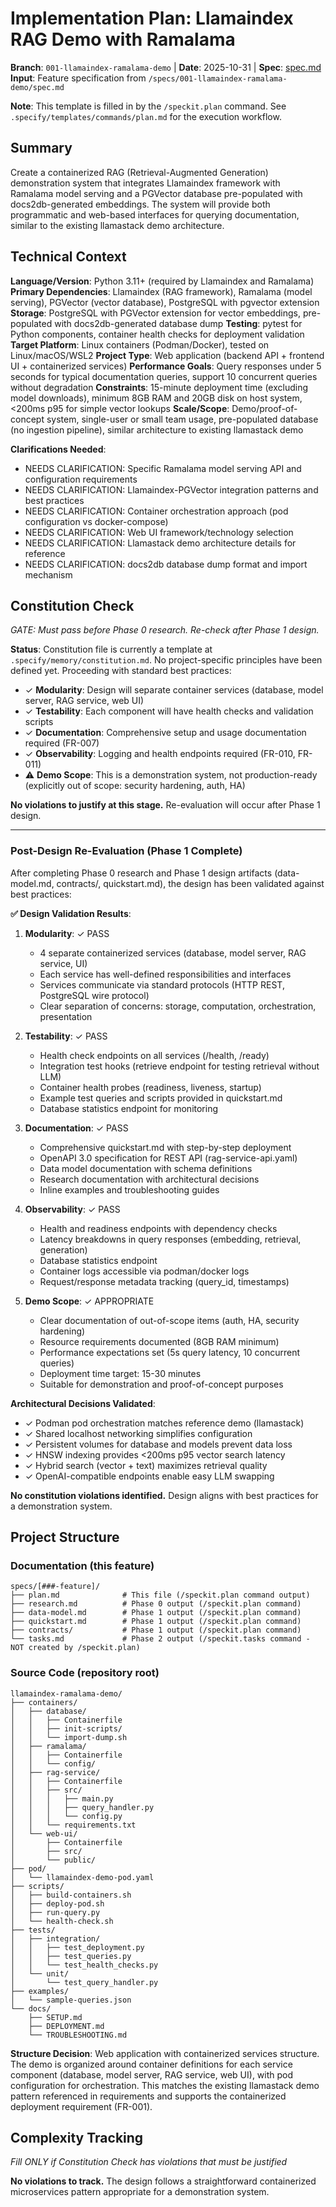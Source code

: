 # Implementation Plan: Llamaindex RAG Demo with Ramalama

**Branch**: `001-llamaindex-ramalama-demo` | **Date**: 2025-10-31 | **Spec**: [spec.md](./spec.md)
**Input**: Feature specification from `/specs/001-llamaindex-ramalama-demo/spec.md`

**Note**: This template is filled in by the `/speckit.plan` command. See `.specify/templates/commands/plan.md` for the execution workflow.

## Summary

Create a containerized RAG (Retrieval-Augmented Generation) demonstration system that integrates Llamaindex framework with Ramalama model serving and a PGVector database pre-populated with docs2db-generated embeddings. The system will provide both programmatic and web-based interfaces for querying documentation, similar to the existing llamastack demo architecture.

## Technical Context

**Language/Version**: Python 3.11+ (required by Llamaindex and Ramalama)
**Primary Dependencies**: Llamaindex (RAG framework), Ramalama (model serving), PGVector (vector database), PostgreSQL with pgvector extension
**Storage**: PostgreSQL with PGVector extension for vector embeddings, pre-populated with docs2db-generated database dump
**Testing**: pytest for Python components, container health checks for deployment validation
**Target Platform**: Linux containers (Podman/Docker), tested on Linux/macOS/WSL2
**Project Type**: Web application (backend API + frontend UI + containerized services)
**Performance Goals**: Query responses under 5 seconds for typical documentation queries, support 10 concurrent queries without degradation
**Constraints**: 15-minute deployment time (excluding model downloads), minimum 8GB RAM and 20GB disk on host system, <200ms p95 for simple vector lookups
**Scale/Scope**: Demo/proof-of-concept system, single-user or small team usage, pre-populated database (no ingestion pipeline), similar architecture to existing llamastack demo

**Clarifications Needed**:
- NEEDS CLARIFICATION: Specific Ramalama model serving API and configuration requirements
- NEEDS CLARIFICATION: Llamaindex-PGVector integration patterns and best practices
- NEEDS CLARIFICATION: Container orchestration approach (pod configuration vs docker-compose)
- NEEDS CLARIFICATION: Web UI framework/technology selection
- NEEDS CLARIFICATION: Llamastack demo architecture details for reference
- NEEDS CLARIFICATION: docs2db database dump format and import mechanism

## Constitution Check

*GATE: Must pass before Phase 0 research. Re-check after Phase 1 design.*

**Status**: Constitution file is currently a template at `.specify/memory/constitution.md`. No project-specific principles have been defined yet. Proceeding with standard best practices:

- ✓ **Modularity**: Design will separate container services (database, model server, RAG service, web UI)
- ✓ **Testability**: Each component will have health checks and validation scripts
- ✓ **Documentation**: Comprehensive setup and usage documentation required (FR-007)
- ✓ **Observability**: Logging and health endpoints required (FR-010, FR-011)
- ⚠️ **Demo Scope**: This is a demonstration system, not production-ready (explicitly out of scope: security hardening, auth, HA)

**No violations to justify at this stage.** Re-evaluation will occur after Phase 1 design.

---

### Post-Design Re-Evaluation (Phase 1 Complete)

After completing Phase 0 research and Phase 1 design artifacts (data-model.md, contracts/, quickstart.md), the design has been validated against best practices:

**✅ Design Validation Results**:

1. **Modularity**: ✓ PASS
   - 4 separate containerized services (database, model server, RAG service, UI)
   - Each service has well-defined responsibilities and interfaces
   - Services communicate via standard protocols (HTTP REST, PostgreSQL wire protocol)
   - Clear separation of concerns: storage, computation, orchestration, presentation

2. **Testability**: ✓ PASS
   - Health check endpoints on all services (/health, /ready)
   - Integration test hooks (retrieve endpoint for testing retrieval without LLM)
   - Container health probes (readiness, liveness, startup)
   - Example test queries and scripts provided in quickstart.md
   - Database statistics endpoint for monitoring

3. **Documentation**: ✓ PASS
   - Comprehensive quickstart.md with step-by-step deployment
   - OpenAPI 3.0 specification for REST API (rag-service-api.yaml)
   - Data model documentation with schema definitions
   - Research documentation with architectural decisions
   - Inline examples and troubleshooting guides

4. **Observability**: ✓ PASS
   - Health and readiness endpoints with dependency checks
   - Latency breakdowns in query responses (embedding, retrieval, generation)
   - Database statistics endpoint
   - Container logs accessible via podman/docker logs
   - Request/response metadata tracking (query_id, timestamps)

5. **Demo Scope**: ✓ APPROPRIATE
   - Clear documentation of out-of-scope items (auth, HA, security hardening)
   - Resource requirements documented (8GB RAM minimum)
   - Performance expectations set (5s query latency, 10 concurrent queries)
   - Deployment time target: 15-30 minutes
   - Suitable for demonstration and proof-of-concept purposes

**Architectural Decisions Validated**:
- ✓ Podman pod orchestration matches reference demo (llamastack)
- ✓ Shared localhost networking simplifies configuration
- ✓ Persistent volumes for database and models prevent data loss
- ✓ HNSW indexing provides <200ms p95 vector search latency
- ✓ Hybrid search (vector + text) maximizes retrieval quality
- ✓ OpenAI-compatible endpoints enable easy LLM swapping

**No constitution violations identified.** Design aligns with best practices for a demonstration system.

## Project Structure

### Documentation (this feature)

```
specs/[###-feature]/
├── plan.md              # This file (/speckit.plan command output)
├── research.md          # Phase 0 output (/speckit.plan command)
├── data-model.md        # Phase 1 output (/speckit.plan command)
├── quickstart.md        # Phase 1 output (/speckit.plan command)
├── contracts/           # Phase 1 output (/speckit.plan command)
└── tasks.md             # Phase 2 output (/speckit.tasks command - NOT created by /speckit.plan)
```

### Source Code (repository root)

```
llamaindex-ramalama-demo/
├── containers/
│   ├── database/
│   │   ├── Containerfile
│   │   ├── init-scripts/
│   │   └── import-dump.sh
│   ├── ramalama/
│   │   ├── Containerfile
│   │   └── config/
│   ├── rag-service/
│   │   ├── Containerfile
│   │   ├── src/
│   │   │   ├── main.py
│   │   │   ├── query_handler.py
│   │   │   └── config.py
│   │   └── requirements.txt
│   └── web-ui/
│       ├── Containerfile
│       ├── src/
│       └── public/
├── pod/
│   └── llamaindex-demo-pod.yaml
├── scripts/
│   ├── build-containers.sh
│   ├── deploy-pod.sh
│   ├── run-query.py
│   └── health-check.sh
├── tests/
│   ├── integration/
│   │   ├── test_deployment.py
│   │   ├── test_queries.py
│   │   └── test_health_checks.py
│   └── unit/
│       └── test_query_handler.py
├── examples/
│   └── sample-queries.json
└── docs/
    ├── SETUP.md
    ├── DEPLOYMENT.md
    └── TROUBLESHOOTING.md
```

**Structure Decision**: Web application with containerized services structure. The demo is organized around container definitions for each service component (database, model server, RAG service, web UI), with pod configuration for orchestration. This matches the existing llamastack demo pattern referenced in requirements and supports the containerized deployment requirement (FR-001).

## Complexity Tracking

*Fill ONLY if Constitution Check has violations that must be justified*

**No violations to track.** The design follows a straightforward containerized microservices pattern appropriate for a demonstration system.

